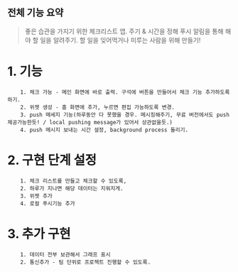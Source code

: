 ## 전체 기능 요약
> 좋은 습관을 가지기 위한 체크리스트 앱. 주기 & 시간을 정해 푸시 알림을 통해 해야 할 일을 알려주기. 할 일을 잊어먹거나 미루는 사람을 위해 만들기!
#	1. 기능

		1. 체크 가능 - 메인 화면에 바로 출력. 구석에 버튼을 만들어서 체크 기능 추가하도록 하기.
		2. 위젯 생성 - 홈 화면에 추가, 누르면 편집 가능하도록 변경.
		3. push 메세지 기능(하루동안 다 못했을 경우. 메시징해주기, 무료 버전에서도 push 제공가능한듯! / local pushing message가 있어서 상관없을듯.)
		4. push 메시지 보내는 시간 설정, background process 돌리기.

#	2. 구현 단계 설정

		1. 체크 리스트를 만들고 체크할 수 있도록, 
		2. 하루가 지나면 해당 데이터는 지워지게.
		3. 위젯 추가
		4. 로컬 푸시기능 추가
#	3. 추가 구현 

		1. 데이터 전부 보관해서 그래프 표시
		2. 통신추가 - 팀 단위로 프로젝트 진행할 수 있도록.



